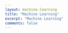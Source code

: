 ```yaml
---
layout: machine-learning
title: "Machine Learning"
excerpt: "Machine Learning"
comments: false
---
```

